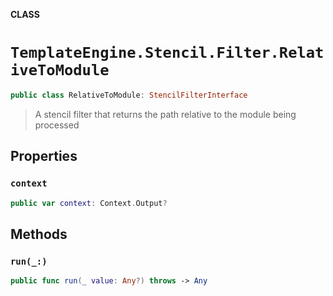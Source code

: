 **CLASS**

# `TemplateEngine.Stencil.Filter.RelativeToModule`

```swift
public class RelativeToModule: StencilFilterInterface
```

> A stencil filter that returns the path relative to the module being processed

## Properties
### `context`

```swift
public var context: Context.Output?
```

## Methods
### `run(_:)`

```swift
public func run(_ value: Any?) throws -> Any
```
